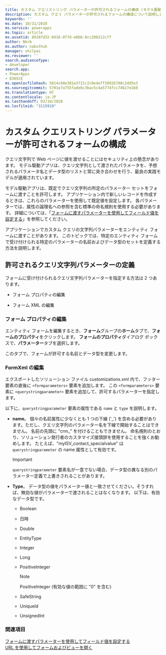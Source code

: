 ```yaml
---
title: カスタム クエリストリング パラメーターが許可されるフォームの構成 (モデル駆動型アプリ) | Microsoft Docs
description: カスタム クエリ パラメーターが許可されるフォームの構成について説明します。 アプリケーション内で新しいレコードを作成するときは、これらのパラメーターを使用して既定値を設定します。
keywords: ''
ms.date: 10/31/2018
ms.service: powerapps
ms.topic: article
ms.assetid: 89287d32-0d16-8f7d-e0b6-8cc208212cff
author: Nkrb
ms.author: nabuthuk
manager: shilpas
ms.reviewer: ''
search.audienceType:
- developer
search.app:
- PowerApps
- D365CE
ms.openlocfilehash: 5814c60e301e3721c2c0e4e7f20926708c2dd5e3
ms.sourcegitcommit: 5701e7a755fade6c3bac5c4a5774fcc74627e168
ms.translationtype: HT
ms.contentlocale: ja-JP
ms.lasthandoff: 03/10/2020
ms.locfileid: "3115919"
---
```

# <a name="configure-a-form-to-accept-custom-querystring-parameters"></a>カスタム クエリストリング パラメーターが許可されるフォームの構成

<!-- https://docs.microsoft.com/dynamics365/customer-engagement/developer/configure-form-accept-custom-querystring-parameters -->

クエリ文字列で Web ページに値を渡せることにはセキュリティ上の懸念があります。 モデル駆動アプリは、クエリ文字列として渡されたパラメータを、予想されるパラメータ名とデータ型のリストと常に突き合わせを行う、最良の実践モデルが適用されています。  
  
 モデル駆動アプリは、既定でクエリ文字列の所定のパラメーター セットをフォームに渡すことを許可します。 アプリケーション内で新しいレコードを作成するときは、これらのパラメーターを使用して既定値を設定します。 各パラメーターでは、属性の論理名への参照を含む標準の命名規則を使用する必要があります。 詳細については、「[フォームに渡すパラメーターを使用してフィールド値を設定する](set-field-values-using-parameters-passed-form.md)」を参照してください。  
  
 アプリケーションでカスタム クエリの文字列パラメーターをエンティティ フォームに渡すことがあります。 このトピックでは、特定のエンティティ フォームで受け付けられる特定のパラメーターの名前およびデータ型のセットを定義する方法を説明します。  
  
## <a name="define-allowed-query-string-parameters"></a>許可されるクエリ文字列パラメーターの定義  
 フォームに受け付けられるクエリ文字列パラメーターを指定する方法は 2 つあります。  
  
-   フォーム プロパティの編集  
  
-   フォーム XML の編集  
  
### <a name="edit-form-properties"></a>フォーム プロパティの編集  
 エンティティ フォームを編集するとき、**フォーム**グループの**ホーム**タブで、**フォームのプロパティ**をクリックします。 **フォームのプロパティ**ダイアログ ボックスで、**パラメーター**タブを選択します。  
  
 このタブで、フォームが許可する名前とデータ型を変更します。  
  
### <a name="edit-formxml"></a>FormXml の編集  
 エクスポートしたソリューション ファイル customizations.xml 内で、フッター要素の直後に `<formparameters>` 要素を追加します。 この `<formparameters>` 要素に `<querystringparameter>` 要素を追加して、許可するパラメーターを指定します。  
  
 以下に、`querystringparameter` 要素の属性である `name` と `type` を説明します。  
  
- **name**。 個々の名前属性に少なくとも 1 つの下線 ('\_') を含める必要があります。ただし、クエリ文字列のパラメーター名を下線で開始することはできません。 名前の先頭に "crm\_" を付けることもできません。 命名規則のとおり、ソリューション発行者のカスタマイズ接頭辞を使用することを強くお勧めします。 たとえば、"myISV_contact_specialvalue" は `querystringparameter` の name 属性として有効です。  
  
    > [!IMPORTANT]
    >  `querystringparameter` 要素名が一意でない場合、データ型の異なる別のパラメーター定義で上書きされることがあります。  
  
- **Type**。 データ型の値をパラメーター値と一致させてください。そうすれば、無効な値がパラメーターで渡されることはなくなります。 以下は、有効なデータ型です。  
  
    -   Boolean  
  
    -   日時  
  
    -   Double  
  
    -   EntityType  
  
    -   Integer  
  
    -   Long  
  
    -   PositiveInteger  
  
        > [!NOTE]
        >  PositiveInteger (有効な値の範囲に "0" を含む)  
  
    -   SafeString  
  
    -   UniqueId  
  
    -   UnsignedInt  
  
### <a name="see-also"></a>関連項目  
 [フォームに渡すパラメーターを使用してフィールド値を設定する](set-field-values-using-parameters-passed-form.md)   
 [URL を使用してフォームおよびビューを開く](open-forms-views-dialogs-reports-url.md)
